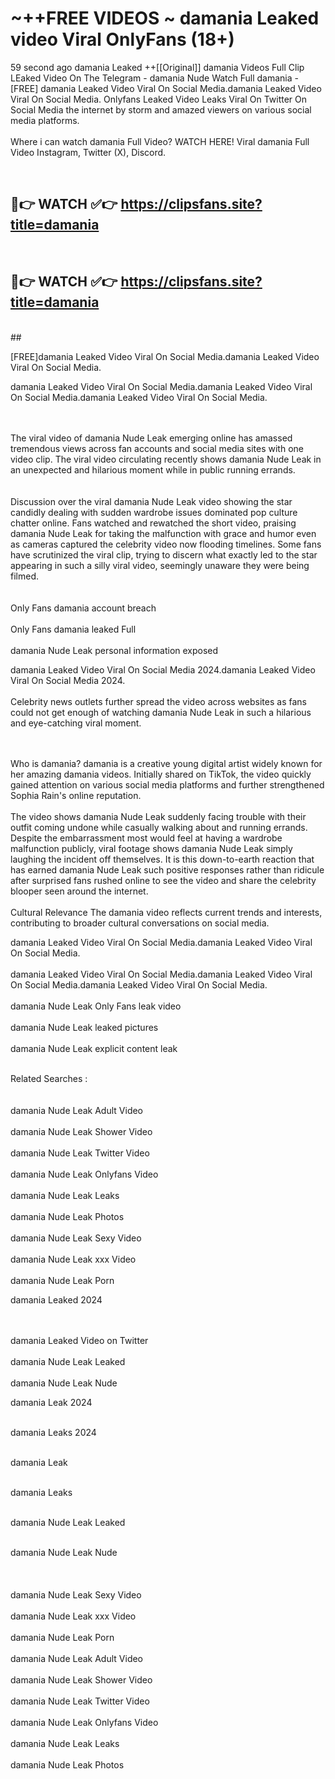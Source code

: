 # ~++FREE VIDEOS ~ damania Leaked video Viral OnlyFans (18+)<br>


59 second ago damania Leaked ++[[Original]] damania Videos Full Clip LEaked Video On The Telegram  - damania Nude  Watch Full damania - [FREE] damania Leaked Video Viral On Social Media.damania Leaked Video Viral On Social Media.   Onlyfans Leaked Video Leaks Viral On Twitter On Social Media the internet by storm and amazed viewers on various social media platforms. <br><br>
Where i can watch damania Full Video? WATCH HERE! Viral damania Full Video Instagram, Twitter (X), Discord. <br>


 <br>

##  🔴👉 WATCH ✅👉  <a href="https://clipsfans.site?title=damania&ref=git">https://clipsfans.site?title=damania</a> <br>
  <br>

##  🔴👉 WATCH ✅👉  <a href="https://clipsfans.site?title=damania&ref=git">https://clipsfans.site?title=damania</a> <br>
  <br>
  ##



[FREE]damania Leaked Video Viral On Social Media.damania Leaked Video Viral On Social Media. <br>

damania Leaked Video Viral On Social Media.damania Leaked Video Viral On Social Media.damania Leaked Video Viral On Social Media. <br>


  <br>

  <br>
The viral video of damania Nude Leak emerging online has amassed tremendous views across fan accounts and social media sites with one video clip. The viral video circulating recently shows damania Nude Leak in an unexpected and hilarious moment while in public running errands.<br>
<br>


<br>
Discussion over the viral damania Nude Leak video showing the star candidly dealing with sudden wardrobe issues dominated pop culture chatter online. Fans watched and rewatched the short video, praising damania Nude Leak for taking the malfunction with grace and humor even as cameras captured the celebrity video now flooding timelines. Some fans have scrutinized the viral clip, trying to discern what exactly led to the star appearing in such a silly viral video, seemingly unaware they were being filmed.<br>
<br>
<br> 
Only Fans damania account breach<br>
<br>
Only Fans damania leaked Full <br>
<br>
damania Nude Leak personal information exposed<br>

damania Leaked Video Viral On Social Media 2024.damania Leaked Video Viral On Social Media 2024. <br>
<br>
Celebrity news outlets further spread the video across websites as fans could not get enough of watching damania Nude Leak in such a hilarious and eye-catching viral moment.<br>
<br>

<br>
Who is damania? damania is a creative young digital artist widely known for her amazing damania videos. Initially shared on TikTok, the video quickly gained attention on various social media platforms and further strengthened Sophia Rain's online reputation.<br>
<br>
The video shows damania Nude Leak suddenly facing trouble with their outfit coming undone while casually walking about and running errands. Despite the embarrassment most would feel at having a wardrobe malfunction publicly, viral footage shows damania Nude Leak simply laughing the incident off themselves. It is this down-to-earth reaction that has earned damania Nude Leak such positive responses rather than ridicule after surprised fans rushed online to see the video and share the celebrity blooper seen around the internet.<br>
<br>
Cultural Relevance The damania video reflects current trends and interests, contributing to broader cultural conversations on social media.<br>

damania Leaked Video Viral On Social Media.damania Leaked Video Viral On Social Media.<br>
<br>
damania Leaked Video Viral On Social Media.damania Leaked Video Viral On Social Media.damania Leaked Video Viral On Social Media.<br>
<br>
damania Nude Leak Only Fans leak video<br>
<br>
damania Nude Leak leaked pictures<br>
<br>
damania Nude Leak explicit content leak<br>


<br>
Related Searches :<br>
<br>

<br>
damania Nude Leak Adult Video<br>
<br>
damania Nude Leak Shower Video<br>
<br>
damania Nude Leak Twitter Video<br>
<br>
damania Nude Leak Onlyfans Video<br>
<br>
damania Nude Leak Leaks<br>
<br>
damania Nude Leak Photos<br>

<br>
damania Nude Leak Sexy Video<br>
<br>
damania Nude Leak xxx Video<br>
<br>
damania Nude Leak Porn<br>

damania  Leaked 2024 <br> <br>
<br>

damania Leaked Video on Twitter <br>
<br>
damania Nude Leak Leaked<br>
<br>
damania Nude Leak Nude<br>


damania  Leak 2024 <br> <br>



damania  Leaks 2024 <br> <br>



 
damania  Leak<br> <br>



damania  Leaks<br> <br>


damania Nude Leak Leaked<br> <br>

damania Nude Leak Nude<br> <br>
<br> <br>
damania Nude Leak Sexy Video
<br> <br>
damania Nude Leak xxx Video
<br> <br>
damania Nude Leak Porn
<br> <br>
damania Nude Leak Adult Video
<br> <br>
damania Nude Leak Shower Video
<br> <br>
damania Nude Leak Twitter Video
<br> <br>
damania Nude Leak Onlyfans Video
<br> <br>
damania Nude Leak Leaks
<br> <br>
damania Nude Leak Photos






</p>




 



</p>










